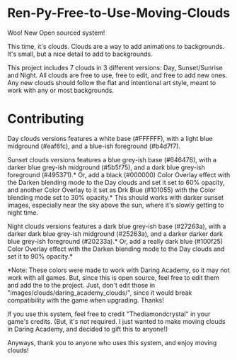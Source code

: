 # Ren-Py-Free-to-Use-Moving-Clouds

Woo! New Open sourced system!

This time, it's clouds. Clouds are a way to add animations to backgrounds. It's small, but a nice detail to add to backgrounds.

This project includes 7 clouds in 3 different versions: Day, Sunset/Sunrise and Night. All clouds are free to use, free to edit, and free to add new ones.
Any new clouds should follow the flat and intentional art style, meant to work with any or most backgrounds. 


# Contributing
Day clouds versions features a white base (#FFFFFF), with a light blue midground (#eaf6fc), and a blue-ish foreground (#b4d7f7).

Sunset clouds versions features a blue grey-ish base (#646478), with a darker blue grey-ish midground (#5b5f75), and a dark blue grey-ish foreground (#495371).*
Or, add a black (#000000) Color Overlay effect with the Darken blending mode to the Day clouds and set it set to 60% opacity, and another Color Overlay to it set as Drk Blue (#101055) with the Color blending mode set to 30% opacity.*
This should works with darker sunset images, especially near the sky above the sun, where it's slowly getting to night time.

Night clouds versions features a dark blue grey-ish base (#27263a), with a darker dark blue grey-ish midground (#25263a), and a darker darker dark blue grey-ish foreground (#20233a).*
Or, add a really dark blue (#100f25) Color Overlay effect with the Darken blending mode to the Day clouds and set it to 90% opacity.*

*Note: These colors were made to work with Daring Academy, so it may not work with all games. But, since this is open source, feel free to edit them and add the to the project.
	   Just, don't edit those in "images/clouds/daring_academy_clouds/", since it would break compatibility with the game when upgrading. Thanks!



If you use this system, feel free to credit "Thediamondcrystal" in your game's credits. (But, it's not required. I just wanted to make moving clouds in Daring Academy, and decided to gift this to anyone!)



Anyways, thank you to anyone who uses this system, and enjoy moving clouds!
